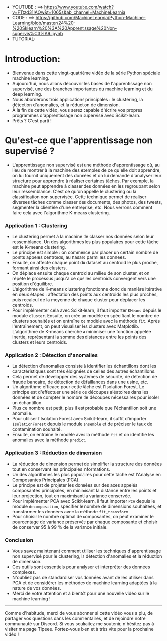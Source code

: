 - YOUTUBE : ==> https://www.youtube.com/watch?v=FTtzd31IAOw&t=1065s&ab_channel=MachineLearnia
- CODE : ==> https://github.com/MachineLearnia/Python-Machine-Learning/blob/master/24%20-%20Sklearn%20%3A%20Apprentissage%20Non-supervis%C3%A9.ipynb
- TUTORIAL: 
# Introduction: 

- Bienvenue dans cette vingt-quatrième vidéo de la série Python spéciale machine learning. 
- Aujourd'hui, nous allons découvrir les bases de l'apprentissage non supervisé, une des branches importantes du machine learning et du deep learning. 
- Nous aborderons trois applications principales : le clustering, la détection d'anomalies, et la réduction de dimension. 
- À la fin de cette vidéo, vous serez capable d'écrire vos propres programmes d'apprentissage non supervisé avec Scikit-learn. 
- Prêts ? C'est parti !

# Qu'est-ce que l'apprentissage non supervisé ?

- L'apprentissage non supervisé est une méthode d'apprentissage où, au lieu de montrer à la machine des exemples de ce qu'elle doit apprendre, on lui fournit uniquement des données et on lui demande d'analyser leur structure pour apprendre à réaliser certaines tâches. Par exemple, la machine peut apprendre à classer des données en les regroupant selon leur ressemblance. C'est ce qu'on appelle le clustering ou la classification non supervisée. Cette technique permet de réaliser diverses tâches comme classer des documents, des photos, des tweets, segmenter la clientèle d'une entreprise, etc. Nous verrons comment faire cela avec l'algorithme K-means clustering.

### Application 1 : Clustering

- Le clustering permet à la machine de classer nos données selon leur ressemblance. Un des algorithmes les plus populaires pour cette tâche est le K-means clustering.
- Le principe est simple : on commence par placer un certain nombre de points appelés centroids, au hasard parmi les données.
- Ensuite, on affecte chaque point du dataset au centroid le plus proche, formant ainsi des clusters.
- On déplace ensuite chaque centroid au milieu de son cluster, et on répète le processus jusqu'à ce que les centroids convergent vers une position d'équilibre.
- L'algorithme de K-means clustering fonctionne donc de manière itérative en deux étapes : affectation des points aux centroids les plus proches, puis recalcul de la moyenne de chaque cluster pour déplacer les centroids.
- Pour implémenter cela avec Scikit-learn, il faut importer `KMeans` depuis le module `cluster`. Ensuite, on crée un modèle en spécifiant le nombre de clusters souhaités et on entraîne ce modèle avec la méthode `fit`. Après l'entraînement, on peut visualiser les clusters avec Matplotlib. L'algorithme de K-means cherche à minimiser une fonction appelée inertie, représentant la somme des distances entre les points des clusters et leurs centroids.

### Application 2 : Détection d'anomalies

- La détection d'anomalies consiste à identifier les échantillons dont les caractéristiques sont très éloignées de celles des autres échantillons.
- Cela permet de développer des systèmes de sécurité, de détection de fraude bancaire, de détection de défaillances dans une usine, etc.
- Un algorithme efficace pour cette tâche est l'Isolation Forest. Le principe est d'effectuer une série de découpes aléatoires dans les données et de compter le nombre de découpes nécessaires pour isoler un échantillon.
- Plus ce nombre est petit, plus il est probable que l'échantillon soit une anomalie.
- Pour utiliser l'Isolation Forest avec Scikit-learn, il suffit d'importer `IsolationForest` depuis le module `ensemble` et de préciser le taux de contamination souhaité.
- Ensuite, on entraîne le modèle avec la méthode `fit` et on identifie les anomalies avec la méthode `predict`.

### Application 3 : Réduction de dimension

- La réduction de dimension permet de simplifier la structure des données tout en conservant les principales informations.
- Un des algorithmes les plus populaires pour cette tâche est l'Analyse en Composantes Principales (PCA).
- Le principe est de projeter les données sur des axes appelés composantes principales, en minimisant la distance entre les points et leur projection, tout en maximisant la variance conservée.
- Pour implémenter PCA avec Scikit-learn, il faut importer `PCA` depuis le module `decomposition`, spécifier le nombre de dimensions souhaitées, et transformer les données avec la méthode `fit_transform`.
- Pour choisir le nombre optimal de composantes, on peut examiner le pourcentage de variance préservée par chaque composante et choisir de conserver 95 à 99 % de la variance initiale.

### Conclusion

- Vous savez maintenant comment utiliser les techniques d'apprentissage non supervisé pour le clustering, la détection d'anomalies et la réduction de dimension.
- Ces outils sont essentiels pour analyser et interpréter des données complexes.
- N'oubliez pas de standardiser vos données avant de les utiliser dans PCA et de considérer les méthodes de machine learning adaptées à la nature de vos données.
- Merci de votre attention et à bientôt pour une nouvelle vidéo sur le machine learning !

---

Comme d'habitude, merci de vous abonner si cette vidéo vous a plu, de partager vos questions dans les commentaires, et de rejoindre notre communauté sur Discord. Si vous souhaitez me soutenir, n'hésitez pas à visiter ma page Tipeee. Portez-vous bien et à très vite pour la prochaine vidéo !
